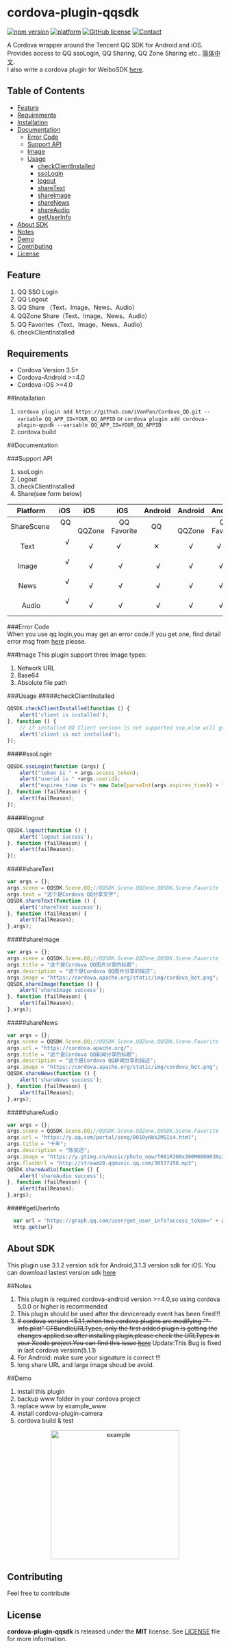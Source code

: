 # cordova-plugin-qqsdk
[![npm version](https://badge.fury.io/js/cordova-plugin-qqsdk.svg?style=flat)](https://badge.fury.io/js/cordova-plugin-qqsdk)
[![platform](https://img.shields.io/badge/platform-iOS%2FAndroid-lightgrey.svg?style=flat)](https://github.com/iVanPan/Cordova_QQ)
[![GitHub license](https://img.shields.io/github/license/mashape/apistatus.svg?style=flat)](https://github.com/iVanPan/Cordova_QQ/blob/master/LICENSE)
[![Contact](https://img.shields.io/badge/contact-Van-green.svg?style=flat)](http://VanPan.me)					

A Cordova wrapper around the Tencent QQ SDK for Android and iOS. Provides access to QQ ssoLogin, QQ Sharing, QQ Zone Sharing etc.. [简体中文](https://github.com/iVanPan/Cordova_QQ/blob/master/README_ZH.md).     
I also write a cordova plugin for WeiboSDK [here](https://github.com/iVanPan/cordova_weibo).                    


## Table of Contents

- [Feature](#feature)
- [Requirements](#requirements)
- [Installation](#installation)
- [Documentation](#documentation)     
  - [Error Code](#error-code)
  - [Support API](#support-api)
  - [Image](#image)  
  - [Usage](#usage)
    - [checkClientInstalled](#checkclientinstalled)
    - [ssoLogin](#ssologin)
    - [logout](#logout)
    - [shareText](#sharetext)
    - [shareImage](#shareimage)
    - [shareNews](#sharenews)
    - [shareAudio](#shareaudio)
    - [getUserInfo](#getuserinfo)
- [About SDK](#about-sdk) 
- [Notes](#notes) 
- [Demo](#demo) 
- [Contributing](#contributing) 
- [License](#license) 

## Feature
1. QQ SSO Login
2. QQ Logout 
3. QQ Share （Text、Image、News、Audio）
4. QQZone Share（Text、Image、News、Audio）
5. QQ Favorites（Text、Image、News、Audio）
6. checkClientInstalled		

## Requirements
- Cordova Version 3.5+ 
- Cordova-Android >=4.0
- Cordova-iOS >=4.0			

##Installation
1. ```cordova plugin add https://github.com/iVanPan/Cordova_QQ.git --variable QQ_APP_ID=YOUR_QQ_APPID``` or ```cordova plugin add cordova-plugin-qqsdk --variable QQ_APP_ID=YOUR_QQ_APPID```                  
2. cordova build          			

##Documentation

###Support API
1. ssoLogin
2. Logout
3. checkClientInstalled
4. Share(see form below)

|      Platform      |   iOS  |   iOS     |     iOS      | Android |  Android  |    Android   |
|        :---:       | :---:  |   :---:   |    :---:     |   :---: |    :---:  |     :---:    |
|      ShareScene    |   QQ   |   QQZone  |  QQ Favorite |    QQ   |   QQZone  |  QQ Favorite |
|      Text        |    √   |     √     |      √       |    ✕    |     √     |      √       |
|      Image         |    √   |     √     |      √       |    √    |     √     |      √       |
|      News        |    √   |     √     |      √       |    √    |     √     |      √       |
|      Audio         |    √   |     √     |      √       |    √    |     √     |      √       |


###Error Code        
When you use qq login,you may get an error code.If you get one, find detail error msg from [here](http://wiki.open.qq.com/wiki/mobile/API%E8%B0%83%E7%94%A8%E8%AF%B4%E6%98%8E#6._.E8.BF.94.E5.9B.9E.E7.A0.81.E8.AF.B4.E6.98.8E%E3%80%82) please.

###Image
 This plugin support three Image types:
  1. Network URL
  2. Base64
  3. Absolute file path         
 
###Usage
#####checkClientInstalled
  ```js
  QQSDK.checkClientInstalled(function () {
      alert('client is installed');
  }, function () {
      // if installed QQ Client version is not supported sso,also will get this error
      alert('client is not installed');
  });

  ```
#####ssoLogin
  ```js
  QQSDK.ssoLogin(function (args) {
      alert("token is " + args.access_token);
      alert("userid is " +args.userid);
      alert("expires_time is "+ new Date(parseInt(args.expires_time)) + " TimeStamp is " +args.expires_time);
  }, function (failReason) {
      alert(failReason);
  });

  ```
#####logout
  ```js
  QQSDK.logout(function () {
      alert('logout success');
  }, function (failReason) {
      alert(failReason);
  });

  ```
#####shareText
  ```js
  var args = {};
  args.scene = QQSDK.Scene.QQ;//QQSDK.Scene.QQZone,QQSDK.Scene.Favorite
  args.text = "这个是Cordova QQ分享文字";
  QQSDK.shareText(function () {
      alert('shareText success');
  }, function (failReason) {
      alert(failReason);
  },args);

  ```
#####shareImage
  ```js
  var args = {};
  args.scene = QQSDK.Scene.QQ;//QQSDK.Scene.QQZone,QQSDK.Scene.Favorite
  args.title = "这个是Cordova QQ图片分享的标题";
  args.description = "这个是Cordova QQ图片分享的描述";
  args.image = "https://cordova.apache.org/static/img/cordova_bot.png";
  QQSDK.shareImage(function () {
      alert('shareImage success');
  }, function (failReason) {
      alert(failReason);
  },args); 

  ```
#####shareNews
  ```js
  var args = {};
  args.scene = QQSDK.Scene.QQ;//QQSDK.Scene.QQZone,QQSDK.Scene.Favorite
  args.url = "https://cordova.apache.org/";
  args.title = "这个是Cordova QQ新闻分享的标题";
  args.description = "这个是Cordova QQ新闻分享的描述";
  args.image = "https://cordova.apache.org/static/img/cordova_bot.png";
  QQSDK.shareNews(function () {
      alert('shareNews success');
  }, function (failReason) {
      alert(failReason);
  },args);

  ```
#####shareAudio
  ```js
  var args = {};
  args.scene = QQSDK.Scene.QQ;//QQSDK.Scene.QQZone,QQSDK.Scene.Favorite
  args.url = "https://y.qq.com/portal/song/001OyHbk2MSIi4.html";
  args.title = "十年";
  args.description = "陈奕迅";
  args.image = "https://y.gtimg.cn/music/photo_new/T001R300x300M000003Nz2So3XXYek.jpg";
  args.flashUrl = "http://stream20.qqmusic.qq.com/30577158.mp3";
  QQSDK.shareAudio(function () {
      alert('shareAudio success');
  }, function (failReason) {
      alert(failReason);
  },args);
  ```
#####getUserInfo
```js
  var url = "https://graph.qq.com/user/get_user_info?access_token=" + accessToken + "&oauth_consumer_key=" + QQ_APP_ID + "&openid=" + userId;
  http.get(url)
```

## About SDK 
This plugin use 3.1.2 version sdk for Android,3.1.3 version sdk for iOS. You can download lastest version sdk [here](http://wiki.connect.qq.com/sdk%E4%B8%8B%E8%BD%BD)              

##Notes             
1. This plugin is required cordova-android version >=4.0,so using cordova  5.0.0 or higher is recommended
2. This plugin should be used after the deviceready event has been fired!!!       
3. ~~If cordova version  <5.1.1,when two cordova plugins are modifying “*-Info.plist” CFBundleURLTypes, only the first added plugin is getting the changes applied.so after installing plugin,please check the URLTypes in your Xcode project.You can find this issue [here](https://issues.apache.org/jira/browse/CB-8007)~~ Update:This Bug is fixed in last cordova version(5.1.1) 
4. For Android: make sure your signature is correct !!!
5. long share URL and large image shoud be avoid.       

##Demo     
1. install this plugin
2. backup www folder in your cordova project
3. replace www by example_www
4. install cordova-plugin-camera
5. cordova build & test     
<div style="text-align:center"><img src="https://github.com/iVanPan/Cordova_QQ/blob/master/ScreenShot.png?raw=true" alt="example" style="width:300px"></div>                                


## Contributing
Feel free to contribute                 

## License

**cordova-plugin-qqsdk** is released under the **MIT** license. See [LICENSE](https://github.com/iVanPan/Cordova_QQ/blob/master/LICENSE) file for more information.




